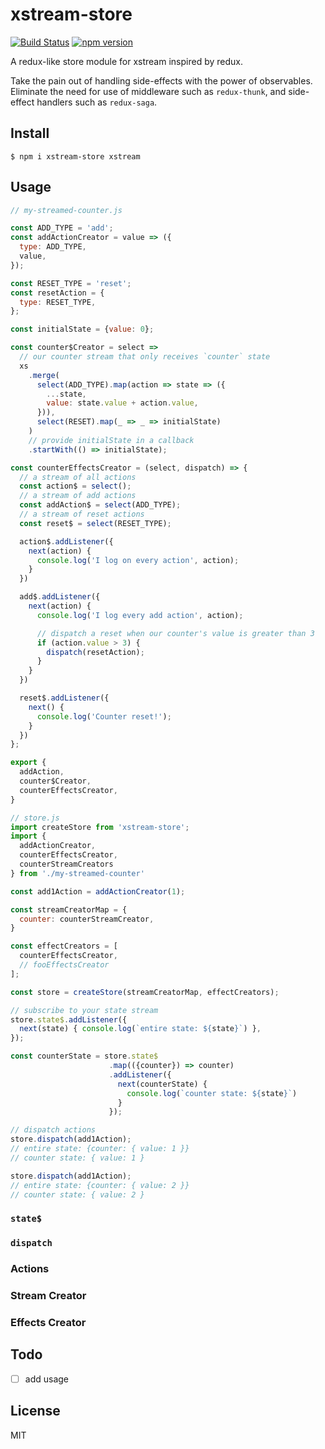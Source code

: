 # xstream-store

[![Build Status](https://travis-ci.org/fixate/xstream-store.svg?branch=master)](https://travis-ci.org/fixate/xstream-store)
[![npm version](https://badge.fury.io/js/xstream-store.svg)](https://badge.fury.io/js/xstream-store)


A redux-like store module for xstream inspired by redux.

Take the pain out of handling side-effects with the power of observables. Eliminate
the need for use of middleware such as `redux-thunk`, and side-effect handlers such
as `redux-saga`.

## Install

```
$ npm i xstream-store xstream
```

## Usage

```javascript
// my-streamed-counter.js

const ADD_TYPE = 'add';
const addActionCreator = value => ({
  type: ADD_TYPE,
  value,
});

const RESET_TYPE = 'reset';
const resetAction = {
  type: RESET_TYPE,
};

const initialState = {value: 0};

const counter$Creator = select =>
  // our counter stream that only receives `counter` state
  xs
    .merge(
      select(ADD_TYPE).map(action => state => ({
        ...state,
        value: state.value + action.value,
      })),
      select(RESET).map(_ => _ => initialState)
    )
    // provide initialState in a callback
    .startWith(() => initialState);

const counterEffectsCreator = (select, dispatch) => {
  // a stream of all actions
  const action$ = select();
  // a stream of add actions
  const addAction$ = select(ADD_TYPE);
  // a stream of reset actions
  const reset$ = select(RESET_TYPE);

  action$.addListener({
    next(action) {
      console.log('I log on every action', action);
    }
  })

  add$.addListener({
    next(action) {
      console.log('I log every add action', action);

      // dispatch a reset when our counter's value is greater than 3
      if (action.value > 3) {
        dispatch(resetAction);
      }
    }
  })

  reset$.addListener({
    next() {
      console.log('Counter reset!');
    }
  })
};

export {
  addAction,
  counter$Creator,
  counterEffectsCreator,
}
```

```javascript
// store.js
import createStore from 'xstream-store';
import {
  addActionCreator,
  counterEffectsCreator,
  counterStreamCreators
} from './my-streamed-counter'

const add1Action = addActionCreator(1);

const streamCreatorMap = {
  counter: counterStreamCreator,
}

const effectCreators = [
  counterEffectsCreator,
  // fooEffectsCreator
];

const store = createStore(streamCreatorMap, effectCreators);

// subscribe to your state stream
store.state$.addListener({
  next(state) { console.log(`entire state: ${state}`) },
});

const counterState = store.state$
                      .map(({counter}) => counter)
                      .addListener({
                        next(counterState) {
                          console.log(`counter state: ${state}`)
                        }
                      });

// dispatch actions
store.dispatch(add1Action);
// entire state: {counter: { value: 1 }}
// counter state: { value: 1 }

store.dispatch(add1Action);
// entire state: {counter: { value: 2 }}
// counter state: { value: 2 }
```

### `state$`

### `dispatch`

### Actions

### Stream Creator

### Effects Creator

###

## Todo

- [ ] add usage

## License

MIT
